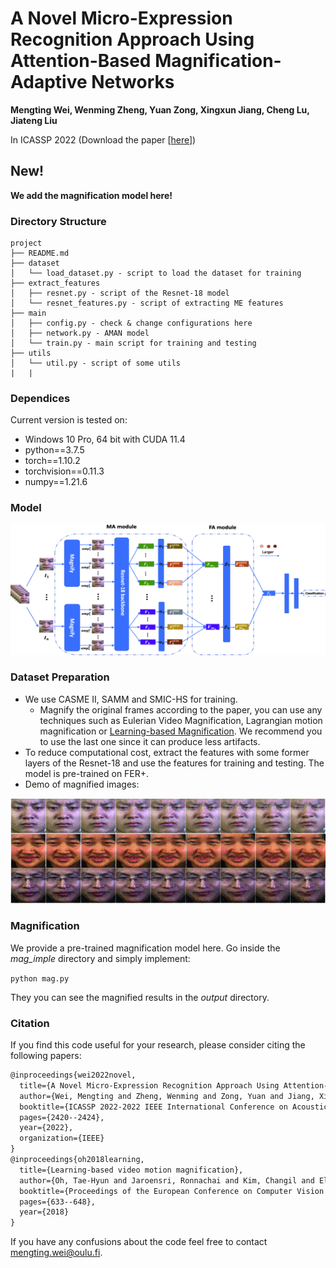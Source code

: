 # A Novel Micro-Expression Recognition Approach Using Attention-Based Magnification-Adaptive Networks

**Mengting Wei, Wenming Zheng, Yuan Zong, Xingxun Jiang, Cheng Lu, Jiateng Liu**

In ICASSP 2022 (Download the paper [[here](https://ieeexplore.ieee.org/document/9747232)])

## New!
**We add the magnification model here!**


### Directory Structure

```text
project
├── README.md
├── dataset
│   └── load_dataset.py - script to load the dataset for training
├── extract_features
│   ├── resnet.py - script of the Resnet-18 model
│   └── resnet_features.py - script of extracting ME features
├── main
│   ├── config.py - check & change configurations here
│   ├── network.py - AMAN model
│   └── train.py - main script for training and testing
├── utils
│   └── util.py - script of some utils
|   |
```

### Dependices

Current version is tested on:

* Windows 10 Pro, 64 bit with  CUDA 11.4
* python==3.7.5
* torch==1.10.2
* torchvision==0.11.3
* numpy==1.21.6

### Model

<img src="./figs/AMAN.gif">

### Dataset Preparation

- We use CASME II, SAMM and SMIC-HS for training.
  - Magnify the original frames according to the paper, you can use any techniques such as Eulerian Video Magnification, Lagrangian motion magnification or [Learning-based Magnification](https://openaccess.thecvf.com/content_ECCV_2018/papers/Tae-Hyun_Oh_Learning-based_Video_Motion_ECCV_2018_paper.pdf). We recommend you to use the last one since it can produce less artifacts.
- To reduce computational cost, extract the features with some former layers of the Resnet-18 and use the features for training and testing. The model is pre-trained on FER+.
- Demo of magnified images:

<img src="./figs/magnification.gif">

### Magnification

We provide a pre-trained magnification model here. Go inside the *mag_imple* directory and simply implement:

`python mag.py`

They you can see the magnified results in the *output* directory. 


### Citation

If you find this code useful for your research, please consider citing the following papers:

```latex
@inproceedings{wei2022novel,
  title={A Novel Micro-Expression Recognition Approach Using Attention-Based Magnification-Adaptive Networks},
  author={Wei, Mengting and Zheng, Wenming and Zong, Yuan and Jiang, Xingxun and Lu, Cheng and Liu, Jiateng},
  booktitle={ICASSP 2022-2022 IEEE International Conference on Acoustics, Speech and Signal Processing (ICASSP)},
  pages={2420--2424},
  year={2022},
  organization={IEEE}
}
@inproceedings{oh2018learning,
  title={Learning-based video motion magnification},
  author={Oh, Tae-Hyun and Jaroensri, Ronnachai and Kim, Changil and Elgharib, Mohamed and Durand, Fr'edo and Freeman, William T and Matusik, Wojciech},
  booktitle={Proceedings of the European Conference on Computer Vision (ECCV)},
  pages={633--648},
  year={2018}
}
```

If you have any confusions about the code feel free to contact [mengting.wei@oulu.fi]().